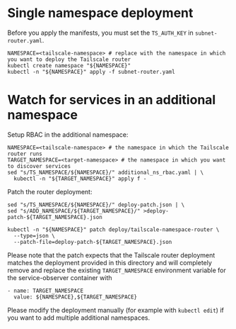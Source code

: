 # Single namespace deployment

Before you apply the manifests, you must set the `TS_AUTH_KEY` in `subnet-router.yaml`.

```
NAMESPACE=<tailscale-namespace> # replace with the namespace in which you want to deploy the Tailscale router
kubectl create namespace "${NAMESPACE}"
kubectl -n "${NAMESPACE}" apply -f subnet-router.yaml
```

# Watch for services in an additional namespace

Setup RBAC in the additional namespace:

```
NAMESPACE=<tailscale-namespace> # the namespace in which the Tailscale router runs
TARGET_NAMESPACE=<target-namespace> # the namespace in which you want to discover services
sed "s/TS_NAMESPACE/${NAMESPACE}/" additional_ns_rbac.yaml | \
  kubectl -n "${TARGET_NAMESPACE}" apply f -
```

Patch the router deployment:

```
sed "s/TS_NAMESPACE/${NAMESPACE}/" deploy-patch.json | \
sed "s/ADD_NAMESPACE/${TARGET_NAMESPACE}/" >deploy-patch-${TARGET_NAMESPACE}.json

kubectl -n "${NAMESPACE}" patch deploy/tailscale-namespace-router \
  --type=json \
  --patch-file=deploy-patch-${TARGET_NAMESPACE}.json
```

Please note that the patch expects that the Tailscale router deployment
matches the deployment provided in this directory and will completely remove and replace the existing `TARGET_NAMESPACE` environment variable for the service-observer container with

```
- name: TARGET_NAMESPACE
  value: ${NAMESPACE},${TARGET_NAMESPACE}
```

Please modify the deployment manually (for example with `kubectl edit`) if you want to add multiple additional namespaces.
